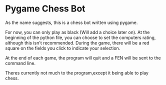 # Pygame Chess Bot

As the name suggests, this is a chess bot written using pygame.

For now, you can only play as black (Will add a choice later on). At the beginning of the python file, you can choose to set the computers rating, although this isn't recommended. During the game, there will be a red square on the fields you click to indicate your selection.

At the end of each game, the program will quit and a FEN will be sent to the command line.

Theres currently not much to the program,except it being able to play chess.
